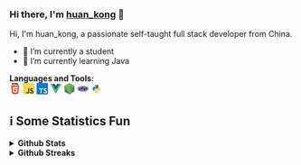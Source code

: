 ### Hi there, I'm [huan_kong](https://blog.huankong.top) 👋
Hi, I'm huan_kong, a passionate self-taught full stack developer from China.
- 🔭 I’m currently a student
- 🌱 I’m currently learning Java

**Languages and Tools:**  
<code><img height="20" src="https://raw.githubusercontent.com/github/explore/80688e429a7d4ef2fca1e82350fe8e3517d3494d/topics/html/html.png"></code>
<code><img height="20" src="https://raw.githubusercontent.com/github/explore/80688e429a7d4ef2fca1e82350fe8e3517d3494d/topics/javascript/javascript.png"></code>
<code><img height="20" src="https://raw.githubusercontent.com/github/explore/80688e429a7d4ef2fca1e82350fe8e3517d3494d/topics/typescript/typescript.png"></code>
<code><img height="20" src="https://raw.githubusercontent.com/github/explore/80688e429a7d4ef2fca1e82350fe8e3517d3494d/topics/vue/vue.png"></code>
<code><img height="20" src="https://raw.githubusercontent.com/github/explore/80688e429a7d4ef2fca1e82350fe8e3517d3494d/topics/nodejs/nodejs.png"></code>
<code><img height="20" src="https://raw.githubusercontent.com/github/explore/80688e429a7d4ef2fca1e82350fe8e3517d3494d/topics/php/php.png"></code>
<code><img height="20" src="https://raw.githubusercontent.com/github/explore/80688e429a7d4ef2fca1e82350fe8e3517d3494d/topics/python/python.png"></code>


<h2>ℹ️ Some Statistics Fun</h2>
<details>	
  <summary><b>Github Stats</b></summary>

<img height="180em" src="https://github-readme-stats.vercel.app/api?username=huankong233&show_icons=true&locale=en&theme=highcontrast&hide_border=true" alt="huankong233" />
<img height="180em" src="https://github-readme-stats.vercel.app/api/top-langs?username=huankong233&show_icons=true&locale=en&layout=compact&langs_count=7&hide_border=true&hide=c&theme=highcontrast" alt="huankong233"/>
</details>

<details>
 <summary><b>Github Streaks</b></summary>
<p align="Left"><img src="https://github-readme-streak-stats.herokuapp.com/?user=huankong233&theme=highcontrast" alt="huankong233" /></p>
</details>
